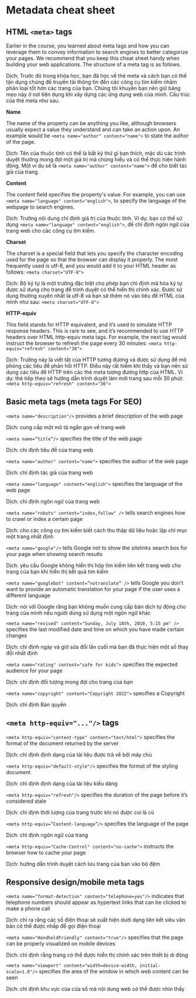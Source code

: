 # Metadata cheat sheet

## HTML `<meta>` tags 

Earlier in the course, you learned about meta tags and how you can leverage them to convey information to search engines to better categorize your pages. We recommend that you keep this cheat sheet handy when building your web applications. The structure of a meta tag is as follows.

Dịch: Trước đó trong khóa học, bạn đã học về thẻ meta và cách bạn có thể tận dụng chúng để truyền tải thông tin đến các công cụ tìm kiếm nhằm phân loại tốt hơn các trang của bạn. Chúng tôi khuyên bạn nên giữ bảng mẹo này ở nơi tiện dụng khi xây dựng các ứng dụng web của mình. Cấu trúc của thẻ meta như sau.

__Name__

The name of the property can be anything you like, although browsers usually expect a value they understand and can take an action upon. An example would be `<meta name="author" content="name">` to state the author of the page. 

Dịch: Tên của thuộc tính có thể là bất kỳ thứ gì bạn thích, mặc dù các trình duyệt thường mong đợi một giá trị mà chúng hiểu và có thể thực hiện hành động. Một ví dụ sẽ là `<meta name="author" content="name">` để cho biết tác giả của trang.

__Content__

The content field specifies the property's value. For example, you can use `<meta name="language" content="english">`, to specify the language of the webpage to search engines. 

Dịch: Trường nội dung chỉ định giá trị của thuộc tính. Ví dụ: bạn có thể sử dụng `<meta name="language" content="english">`, để chỉ định ngôn ngữ của trang web cho các công cụ tìm kiếm.

__Charset__

The charset is a special field that lets you specify the character encoding used for the page so that the browser can display it properly. The most frequently used is utf-8, and you would add it to your HTML header as follows: `<meta charset="UTF-8">`

Dịch: Bộ ký tự là một trường đặc biệt cho phép bạn chỉ định mã hóa ký tự được sử dụng cho trang để trình duyệt có thể hiển thị chính xác. Được sử dụng thường xuyên nhất là utf-8 và bạn sẽ thêm nó vào tiêu đề HTML của mình như sau: `<meta charset="UTF-8">`

__HTTP-equiv__ 

This field stands for HTTP equivalent, and it’s used to simulate HTTP response headers. This is rare to see, and it’s recommended to use HTTP headers over HTML http-equiv meta tags. For example, the next tag would instruct the browser to refresh the page every 30 minutes: `<meta http-equiv="refresh" content="30">`

Dịch: Trường này là viết tắt của HTTP tương đương và được sử dụng để mô phỏng các tiêu đề phản hồi HTTP. Điều này rất hiếm khi thấy và bạn nên sử dụng các tiêu đề HTTP trên các thẻ meta tương đương http của HTML. Ví dụ: thẻ tiếp theo sẽ hướng dẫn trình duyệt làm mới trang sau mỗi 30 phút: `<meta http-equiv="refresh" content="30">`

## Basic meta tags (meta tags For SEO) 

`<meta name="description"/>` provides a brief description of the web page 

Dịch: cung cấp một mô tả ngắn gọn về trang web

`<meta name=”title”/>` specifies the title of the web page 

Dịch: chỉ định tiêu đề của trang web

`<meta name="author" content="name">` specifies the author of the web page  

Dịch: chỉ định tác giả của trang web

`<meta name="language" content="english">` specifies the language of the web page 

Dịch: chỉ định ngôn ngữ của trang web

`<meta name="robots" content="index,follow" />` tells search engines how to crawl or index a certain page 

Dịch: cho các công cụ tìm kiếm biết cách thu thập dữ liệu hoặc lập chỉ mục một trang nhất định

`<meta name="google"/>` tells Google not to show the sitelinks search box for your page when showing search results 

Dịch: yêu cầu Google không hiển thị hộp tìm kiếm liên kết trang web cho trang của bạn khi hiển thị kết quả tìm kiếm

`<meta name="googlebot" content=”notranslate” />` tells Google you don’t want to provide an automatic translation for your page if the user uses a different language  

Dịch: nói với Google rằng bạn không muốn cung cấp bản dịch tự động cho trang của mình nếu người dùng sử dụng một ngôn ngữ khác

`<meta name="revised" content="Sunday, July 18th, 2010, 5:15 pm" />` specifies the last modified date and time on which you have made certain changes 

Dịch: chỉ định ngày và giờ sửa đổi lần cuối mà bạn đã thực hiện một số thay đổi nhất định 

`<meta name="rating" content="safe for kids">` specifies the expected audience for your page 

Dịch: chỉ định đối tượng mong đợi cho trang của bạn

`<meta name="copyright" content="Copyright 2022">` specifies a Copyright 

Dịch: chỉ định Bản quyền


## `<meta http-equiv="..."/>` tags

`<meta http-equiv="content-type" content="text/html">` specifies the format of the document returned by the server 

Dịch: chỉ định định dạng của tài liệu được trả về bởi máy chủ

`<meta http-equiv="default-style"/>` specifies the format of the styling document 

Dịch: chỉ định định dạng của tài liệu kiểu dáng


`<meta http-equiv="refresh"/>` specifies the duration of the page before it’s considered stale 

Dịch: chỉ định thời lượng của trang trước khi nó được coi là cũ


`<meta http-equiv=”Content-language”/>` specifies the language of the page 

Dịch: chỉ định ngôn ngữ của trang

`<meta http-equiv="Cache-Control" content="no-cache">` instructs the browser how to cache your page 

Dịch: hướng dẫn trình duyệt cách lưu trang của bạn vào bộ đệm


## Responsive design/mobile meta tags

`<meta name="format-detection" content="telephone=yes"/>` indicates that telephone numbers should appear as hypertext links that can be clicked to make a phone call 

Dịch: chỉ ra rằng các số điện thoại sẽ xuất hiện dưới dạng liên kết siêu văn bản có thể được nhấp để gọi điện thoại

`<meta name="HandheldFriendly" content="true"/>` specifies that the page can be properly visualized on mobile devices 

Dịch: chỉ định rằng trang có thể được hiển thị chính xác trên thiết bị di động

`<meta name="viewport" content="width=device-width, initial-scale=1.0"/>` specifies the area of the window in which web content can be seen

Dịch: chỉ định khu vực của cửa sổ mà nội dung web có thể được nhìn thấy